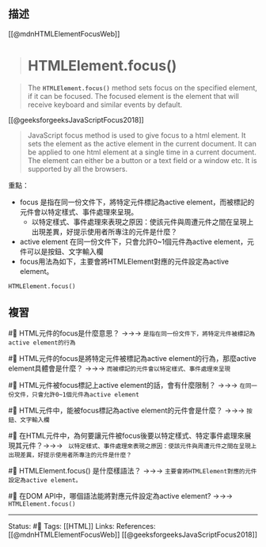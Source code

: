 ## 描述




[[@mdnHTMLElementFocusWeb]]
> # HTMLElement.focus()

> The **`HTMLElement.focus()`** method sets focus on the specified element, if it can be focused. The focused element is the element that will receive keyboard and similar events by default.


[[@geeksforgeeksJavaScriptFocus2018]]
> JavaScript focus method is used to give focus to a html element. It sets the element as the active element in the current document. It can be applied to one html element at a single time in a current document. The element can either be a button or a text field or a window etc. It is supported by all the browsers.

重點：
- focus 是指在同一份文件下，將特定元件標記為active element，而被標記的元件會以特定樣式、事件處理來呈現。
	- 以特定樣式、事件處理來表現之原因：使該元件與周遭元件之間在呈現上出現差異，好提示使用者所專注的元件是什麼？
- active element 在同一份文件下，只會允許0~1個元件為active element，元件可以是按鈕、文字輸入欄
- focus用法為如下，主要會將HTMLElement對應的元件設定為active element。
```
HTMLElement.focus()
```

## 複習


#🧠 HTML元件的focus是什麼意思？ ->->-> `是指在同一份文件下，將特定元件被標記為active element的行為`
<!--SR:!2022-11-05,28,250-->

#🧠 HTML元件的focus是將特定元件被標記為active element的行為，那麼active element具體會是什麼？ ->->-> `而被標記的元件會以特定樣式、事件處理來呈現`
<!--SR:!2023-01-03,64,250-->

#🧠 HTML元件被focus標記上active element的話，會有什麼限制？ ->->-> `在同一份文件，只會允許0~1個元件為active element`
<!--SR:!2022-11-05,28,250-->

#🧠 HTML元件中，能被focus標記為active element的元件會是什麼？ ->->-> `按鈕、文字輸入欄`
<!--SR:!2022-11-16,15,210-->

#🧠 在HTML元件中，為何要讓元件被focus後要以特定樣式、特定事件處理來展現其元件？->->-> ` 以特定樣式、事件處理來表現之原因：使該元件與周遭元件之間在呈現上出現差異，好提示使用者所專注的元件是什麼？`
<!--SR:!2022-11-16,17,248-->

#🧠 HTMLElement.focus() 是什麼樣語法？ ->->-> `主要會將HTMLElement對應的元件設定為active element。`
<!--SR:!2022-12-28,59,250-->

#🧠 在DOM API中，哪個語法能將對應元件設定為active element? ->->-> `HTMLElement.focus()`
<!--SR:!2022-12-20,53,250-->



---
Status: #🌱 
Tags:
 [[HTML]]
Links:
References:
[[@mdnHTMLElementFocusWeb]]
[[@geeksforgeeksJavaScriptFocus2018]]